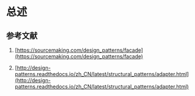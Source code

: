 # 总述

## 参考文献

1. [https://sourcemaking.com/design_patterns/facade](https://sourcemaking.com/design_patterns/facade)

2. [http://design-patterns.readthedocs.io/zh_CN/latest/structural_patterns/adapter.html](http://design-patterns.readthedocs.io/zh_CN/latest/structural_patterns/adapter.html)